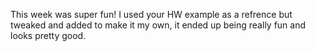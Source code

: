 This week was super fun! I used your HW example as a refrence but tweaked and added to make it my own, it ended up being really fun and looks pretty good. 